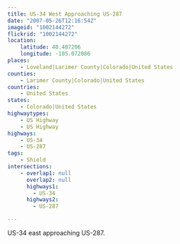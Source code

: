 ```yaml
---
title: US-34 West Approaching US-287
date: "2007-05-26T12:16:54Z"
imageid: "1002144272"
flickrid: "1002144272"
location:
    latitude: 40.407206
    longitude: -105.072086
places:
    - Loveland|Larimer County|Colorado|United States
counties:
    - Larimer County|Colorado|United States
countries:
    - United States
states:
    - Colorado|United States
highwaytypes:
    - US Highway
    - US Highway
highways:
    - US-34
    - US-287
tags:
    - Shield
intersections:
    - overlap1: null
      overlap2: null
      highways1:
        - US-34
      highways2:
        - US-287

---
```

US-34 east approaching US-287.